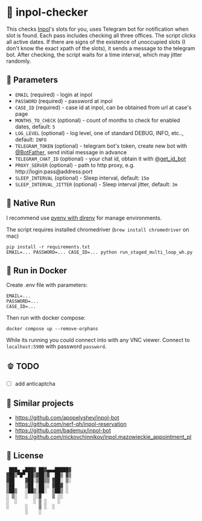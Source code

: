 # 🥬 inpol-checker

This checks [Inpol](https://inpol.mazowieckie.pl)'s slots for you, uses Telegram bot for notification when slot is found.
Each pass includes checking all three offices. The script clicks all active dates. 
If there are signs of the existence of unoccupied slots (I don't know the exact xpath of the slots), it sends a message to the telegram bot.
After checking, the script waits for a time interval, which may jitter randomly.

## 🥑 Parameters

- `EMAIL` (required) - login at inpol
- `PASSWORD` (required) - password at inpol
- `CASE_ID` (required) - case id at inpol, can be obtained from url at case's page
- `MONTHS_TO_CHECK` (optional) - count of months to check for enabled dates, default: `5`
- `LOG_LEVEL` (optional) - log level, one of standard DEBUG, INFO, etc.., default: `INFO`
- `TELEGRAM_TOKEN` (optional) - telegram bot's token, create new bot with [@BotFather](https://t.me/BotFather), send initial message in advance
- `TELEGRAM_CHAT_ID` (optional) - your chat id, obtain it with [@get_id_bot](https://t.me/get_id_bot)
- `PROXY_SERVER` (optional) - path to http proxy, e.g. http://login:pass@address:port
- `SLEEP_INTERVAL` (optional) - Sleep interval, default: `15m`
- `SLEEP_INTERVAL_JITTER` (optional) - Sleep interval jitter, default: `3m`


## 🌽 Native Run

I recommend use [pyenv with direnv](https://www.google.com/search?q=how+to+use+pyenv+with+direnv) for manage environments.

The script requires installed chromedriver (`brew install chromedriver` on mac)

```shell
pip install -r requirements.txt
EMAIL=... PASSWORD=... CASE_ID=... python run_staged_multi_loop_wh.py
```

## 🥥 Run in Docker

Create .env file with parameters:

```
EMAIL=...
PASSWORD=...
CASE_ID=...
```

Then run with docker compose:

```shell
docker compose up --remove-orphans
```

While its running you could connect into with any VNC viewer. Connect to `localhost:5900` with password `password`.

## 🫑 TODO

- [ ] add anticaptcha

## 🥒 Similar projects

- https://github.com/apopelyshev/inpol-bot 
- https://github.com/nerf-qh/inpol-reservation
- https://github.com/bademux/inpol-bot
- https://github.com/nickovchinnikov/inpol.mazowieckie_appointment_pl

##  🧅 License

```
 ███▄ ▄███▓ ██▓▄▄▄█████▓
▓██▒▀█▀ ██▒▓██▒▓  ██▒ ▓▒
▓██    ▓██░▒██▒▒ ▓██░ ▒░
▒██    ▒██ ░██░░ ▓██▓ ░ 
▒██▒   ░██▒░██░  ▒██▒ ░ 
░ ▒░   ░  ░░▓    ▒ ░░   
░  ░      ░ ▒ ░    ░    
░      ░    ▒ ░  ░      
       ░    ░           
```
